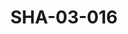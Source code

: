 ---
pid: SHA-03-016
title: SHA-03-016
language: ar
original_label: 
rights: شرحبيل احمد
location_of_original: شرحبيل احمد
photographer_or_studio: 
scanned_from: photograph 6.9 by 8.8
_date: 1980s
location: الخرطوم، مكتب النشر
description: شرحبيل احمد
additional_notes: 
permission_display: 'yes'
on_server: 'no'
on_website: 'no'
permalink: /photopages/ar/SHA-03-016
layout: photo-page
---